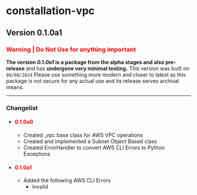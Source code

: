# constallation-vpc
## Version 0.1.0a1
### **<span style="color:red;">Warning | Do Not Use for anything important</span>**
**The version _0.1.0a1_ is a package from the alpha stages and also pre-release** and has **undergone very minimal testing.** This version was built on `08/08/2024` Please use something more modern and closer to latest as this package is not secure for any actual use and its release serves archival means. 

***
### Changelist
- #### **<span style="color:red;">0.1.0a0</span>**
  - Created _vpc base class for AWS VPC operations
  - Created and implemented a Subnet Object Based class
  - Created ErrorHandler to convert AWS CLI Errors to Python Exceptions
- #### **<span style="color:red;">0.1.0a1</span>**
  - Added the following AWS CLI Errors 
    - Invalid 